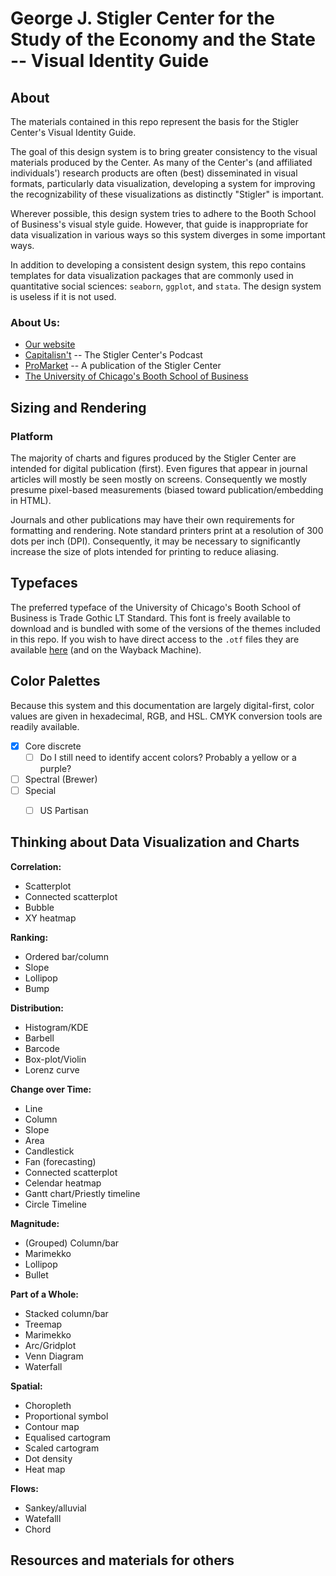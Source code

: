# George J. Stigler Center for the Study of the Economy and the State -- Visual Identity Guide

## About
The materials contained in this repo represent the basis for the Stigler Center's Visual Identity Guide.

The goal of this design system is to bring greater consistency to the visual materials produced by the Center. As many of the Center's (and affiliated individuals')  research products are often (best) disseminated in visual formats, particularly data visualization, developing a system for improving the recognizability of these visualizations as distinctly "Stigler" is important.

Wherever possible, this design system tries to adhere to the Booth School of Business's visual style guide. However, that guide is inappropriate for data visualization in various ways so this system diverges in some important ways.

In addition to developing a consistent design system, this repo contains templates for data visualization packages that are commonly used in quantitative social sciences: `seaborn`, `ggplot`, and `stata`. The design system is useless if it is not used. 

### About Us:
- [Our website](https://www.chicagobooth.edu/research/stigler)
- [Capitalisn't](https://www.capitalisnt.com/) -- The Stigler Center's Podcast
- [ProMarket](https://www.promarket.org/) --  A publication of the Stigler Center
- [The University of Chicago's Booth School of Business](https://www.chicagobooth.edu)


## Sizing and Rendering
### Platform
The majority of charts and figures produced by the Stigler Center are intended for digital publication (first). Even figures that appear in journal articles will mostly be seen mostly on screens. Consequently we mostly presume pixel-based measurements (biased toward publication/embedding in HTML).

Journals and other publications may have their own requirements for formatting and rendering. Note standard printers print at a resolution of 300 dots per inch (DPI). Consequently, it may be necessary to significantly increase the size of plots intended for printing to reduce aliasing. 

## Typefaces

The preferred typeface of the University of Chicago's Booth School of Business is Trade Gothic LT Standard. This font is freely available to download and is bundled with some of the versions of the themes included in this repo. If you wish to have direct access to the `.otf` files they are available [here](https://fontsgeek.com/trade-gothic-lt-std-font) (and on the Wayback Machine).


## Color Palettes

Because this system and this documentation are largely digital-first, color values are given in hexadecimal, RGB, and HSL. CMYK conversion tools are readily available.


- [x] Core discrete
  - [ ] Do I still need to identify accent colors? Probably a yellow or a purple?
- [ ] Spectral (Brewer)
- [ ] Special
  - [ ] US Partisan


## Thinking about Data Visualization and Charts

**Correlation:**
- Scatterplot
- Connected scatterplot
- Bubble
- XY heatmap

**Ranking:**
- Ordered bar/column
- Slope
- Lollipop
- Bump

**Distribution:**
- Histogram/KDE
- Barbell
- Barcode
- Box-plot/Violin
- Lorenz curve

**Change over Time:**
- Line
- Column
- Slope
- Area
- Candlestick
- Fan (forecasting)
- Connected scatterplot
- Celendar heatmap
- Gantt chart/Priestly timeline
- Circle Timeline


**Magnitude:**
- (Grouped) Column/bar
- Marimekko
- Lollipop
- Bullet

**Part of a Whole:**
- Stacked column/bar
- Treemap
- Marimekko
- Arc/Gridplot
- Venn Diagram
- Waterfall

**Spatial:**
- Choropleth
- Proportional symbol
- Contour map
- Equalised cartogram
- Scaled cartogram
- Dot density
- Heat map

**Flows:**
- Sankey/alluvial
- Watefalll
- Chord


## Resources and materials for others
